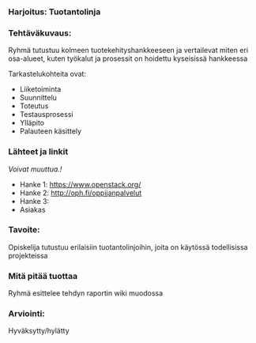 ### Harjoitus:  Tuotantolinja

### Tehtäväkuvaus:

Ryhmä tutustuu kolmeen tuotekehityshankkeeseen ja vertailevat miten eri osa-alueet, kuten työkalut ja prosessit on hoidettu kyseisissä hankkeessa

Tarkastelukohteita ovat:

* Liiketoiminta
* Suunnittelu
* Toteutus
* Testausprosessi
* Ylläpito
* Palauteen käsittely

### Lähteet ja linkit

_Voivat muuttua.!_

* Hanke 1: https://www.openstack.org/
* Hanke 2: http://oph.fi/oppijanpalvelut
* Hanke 3:
* Asiakas

### Tavoite:

Opiskelija tutustuu erilaisiin tuotantolinjoihin, joita on käytössä todellisissa projekteissa

### Mitä pitää tuottaa

Ryhmä esittelee tehdyn raportin wiki muodossa

### Arviointi:

Hyväksytty/hylätty


